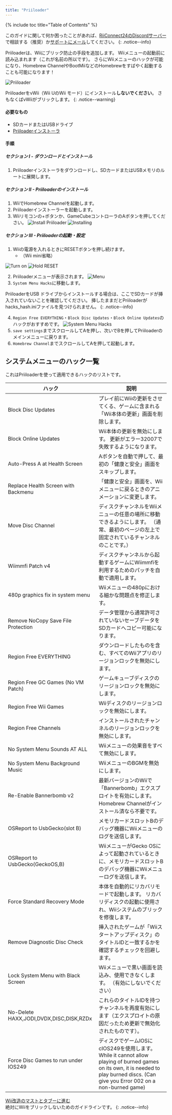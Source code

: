 ```yaml
---
title: "Priiloader"
---
```


{% include toc title="Table of Contents" %}

このガイドに関して何か困ったことがあれば、[RiiConnect24のDiscordサーバー](https://discord.gg/rc24)で相談する（推奨）か[サポートにメール](mailto:support@riiconnect24.net)してください。
{: .notice--info}

Priiloaderは、Wiiにブリック防止の手段を追加します。 Wiiメニューの起動前に読み込まれます（これが名前の所以です）。 さらにWiiメニューのハックが可能になり、Homebrew ChannelやBootMiiなどのHomebrewをすばやく起動することも可能になります！

![Priiloader](/images/priiloader.jpg)

PriiloaderをvWii（Wii UのWii モード）にインストール**しないでください**。 さもなくばvWiiがブリックします。
{: .notice--warning}

#### 必要なもの

- SDカードまたはUSBドライブ
- [Priiloaderインストーラ](https://hbb1.oscwii.org/hbb/priiloader/priiloader.zip)

#### 手順

##### セクション I - ダウンロードとインストール

1. Priiloaderインストーラをダウンロードし、SDカードまたはUSBメモリのルートに展開します。

##### セクション II - Priiloaderのインストール

1. WiiでHomebrew Channelを起動します。
2. Priiloaderインストーラーを起動します。
3. Wiiリモコンの+ボタンか、GameCubeコントローラのAボタンを押してください。 ![Install Priiloader](/images/Priiloader/installer.png) ![Installing](/images/Priiloader/installing.png)

##### セクション III - Priiloaderの起動・設定

1. Wiiの電源を入れるときにRESETボタンを押し続けます。
   - （Wii mini省略）

![Turn on](/images/Priiloader/on.jpg) ![Hold RESET](/images/Priiloader/reset.jpg)

2. Priiloaderメニューが表示されます。 ![Menu](/images/Priiloader/mainmenu.png)
3. `System Menu Hacks`に移動します。

PriiloaderをUSB ドライブからインストールする場合は、ここでSDカードが挿入されていないことを確認してください。 挿したままだとPriiloaderがhacks_hash.iniファイルを見つけられません。
{: .notice--info}

4. `Region Free EVERYTHING`・`Block Disc Updates`・`Block Online Updates`のハックがおすすめです。 ![System Menu Hacks](/images/Priiloader/hacks.png)
1. `save settings`までスクロールしてAを押し、次いでBを押してPriiloaderのメインメニューに戻ります。
1. `Homebrew Channel`までスクロールしてAを押して起動します。

## システムメニューのハック一覧

これはPriiloaderを使って適用できるハックのリストです。

| ハック                                     | 説明                                                                                                                                                                    |
| --------------------------------------- | --------------------------------------------------------------------------------------------------------------------------------------------------------------------- |
| Block Disc Updates                      | プレイ前にWiiの更新をさせてくる、ゲームに含まれる「Wii本体の更新」画面を削除します。                                                                                                                         |
| Block Online Updates                    | Wii本体の更新を無効にします。 更新がエラー32007で失敗するようになります。                                                                                                                             |
| Auto-Press A at Health Screen           | Aボタンを自動で押して、最初の「健康と安全」画面をスキップします。                                                                                                                                     |
| Replace Health Screen with Backmenu     | 「健康と安全」画面を、Wiiメニューに戻るときのアニメーションに変更します。                                                                                                                                |
| Move Disc Channel                       | ディスクチャンネルをWiiメニューの任意の場所に移動できるようにします。 （通常、最初のページの左上で固定されているチャンネルのことです。）                                                                                                |
| Wiimmfi Patch v4                        | ディスクチャンネルから起動するゲームにWiimmfiを利用するためのパッチを自動で適用します。                                                                                                                       |
| 480p graphics fix in system menu        | Wiiメニューの480pにおける細かな問題点を修正します。                                                                                                                                         |
| Remove NoCopy Save File Protection      | データ管理から通常許可されていないセーブデータをSDカードへコピー可能になります。                                                                                                                             |
| Region Free EVERYTHING                  | ダウンロードしたものを含む、すべてのWiiアプリのリージョンロックを無効にします。                                                                                                                             |
| Region Free GC Games (No VM Patch)      | ゲームキューブディスクのリージョンロックを無効にします。                                                                                                                                          |
| Region Free Wii Games                   | Wiiディスクのリージョンロックを無効にします。                                                                                                                                              |
| Region Free Channels                    | インストールされたチャンネルのリージョンロックを無効にします。                                                                                                                                       |
| No System Menu Sounds AT ALL            | Wiiメニューの効果音をすべて無効にします。                                                                                                                                                |
| No System Menu Background Music         | WiiメニューのBGMを無効にします。                                                                                                                                                   |
| Re-Enable Bannerbomb v2                 | 最新バージョンのWiiで「Bannerbomb」エクスプロイトを有効にします。 Homebrew Channelがインストール済なら不要です。                                                                                               |
| OSReport to UsbGecko(slot B)            | メモリカードスロットBのデバッグ機器にWiiメニューのログを送信します。                                                                                                                                  |
| OSReport to UsbGecko(GeckoOS,B)         | WiiメニューがGecko OSによって起動されているときに、メモリカードスロットBのデバッグ機器にWiiメニューログを送信します。                                                                                                    |
| Force Standard Recovery Mode            | 本体を自動的にリカバリモードで起動します。 リカバリディスクの起動に使用され、Wiiシステムのブリックを修復します。                                                                                                            |
| Remove Diagnostic Disc Check            | 挿入されたゲームが「Wiiスタートアップディスク」のタイトルIDと一致するかを確認するチェックを回避します。                                                                                                                |
| Lock System Menu with Black Screen      | Wiiメニューで黒い画面を読込み、使用できなくします。 （有効にしないでください）                                                                                                                             |
| No-Delete HAXX,JODI,DVDX,DISC,DISK,RZDx | これらのタイトルIDを持つチャンネルを再度有効にします（エクスプロイトの原因だったため更新で無効化されたものです）。                                                                                                            |
| Force Disc Games to run under IOS249    | ディスクでゲームIOSにcIOS249を使用します。 While it cannot allow playing of burned games on its own, it is needed to play burned discs. (Can give you Error 002 on a non-burned game) |

[Wii改造のマストとタブーに進む](dosanddonts)<br> 絶対にWiiをブリックしないためのガイドラインです。
{: .notice--info}
